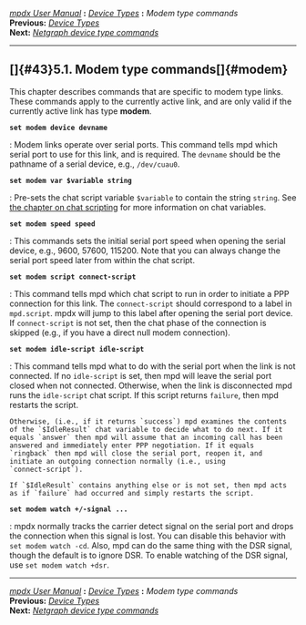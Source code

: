 [*mpdx User Manual*](README.md) **:** [*Device Types*](mpd42.md)
**:** *Modem type commands*\
**Previous:** [*Device Types*](mpd42.md)\
**Next:** [*Netgraph device type commands*](mpd44.md)

------------------------------------------------------------------------

## []{#43}5.1. Modem type commands[]{#modem}

This chapter describes commands that are specific to modem type links.
These commands apply to the currently active link, and are only valid if
the currently active link has type **modem**.

**`set modem device devname`**

:   Modem links operate over serial ports. This command tells mpd which
    serial port to use for this link, and is required. The `devname`
    should be the pathname of a serial device, e.g., `/dev/cuau0`.

**`set modem var $variable string`**

:   Pre-sets the chat script variable `$variable` to contain the string
    `string`. See [the chapter on chat scripting](mpd50.md#chat) for
    more information on chat variables.

**`set modem speed speed`**

:   This commands sets the initial serial port speed when opening the
    serial device, e.g., 9600, 57600, 115200. Note that you can always
    change the serial port speed later from within the chat script.

**`set modem script connect-script`**

:   This command tells mpd which chat script to run in order to initiate
    a PPP connection for this link. The `connect-script` should
    correspond to a label in `mpd.script`. mpdx will jump to this label
    after opening the serial port device. If `connect-script` is not
    set, then the chat phase of the connection is skipped (e.g., if you
    have a direct null modem connection).

**`set modem idle-script idle-script`**

:   This command tells mpd what to do with the serial port when the link
    is not connected. If no `idle-script` is set, then mpd will leave
    the serial port closed when not connected. Otherwise, when the link
    is disconnected mpd runs the `idle-script` chat script. If this
    script returns `failure`, then mpd restarts the script.

    Otherwise, (i.e., if it returns `success`) mpd examines the contents
    of the `$IdleResult` chat variable to decide what to do next. If it
    equals `answer` then mpd will assume that an incoming call has been
    answered and immediately enter PPP negotiation. If it equals
    `ringback` then mpd will close the serial port, reopen it, and
    initiate an outgoing connection normally (i.e., using
    `connect-script`).

    If `$IdleResult` contains anything else or is not set, then mpd acts
    as if `failure` had occurred and simply restarts the script.

**`set modem watch +/-signal ...`**

:   mpdx normally tracks the carrier detect signal on the serial port and
    drops the connection when this signal is lost. You can disable this
    behavior with `set modem watch -cd`. Also, mpd can do the same thing
    with the DSR signal, though the default is to ignore DSR. To enable
    watching of the DSR signal, use `set modem watch +dsr`.

------------------------------------------------------------------------

[*mpdx User Manual*](README.md) **:** [*Device Types*](mpd42.md)
**:** *Modem type commands*\
**Previous:** [*Device Types*](mpd42.md)\
**Next:** [*Netgraph device type commands*](mpd44.md)
